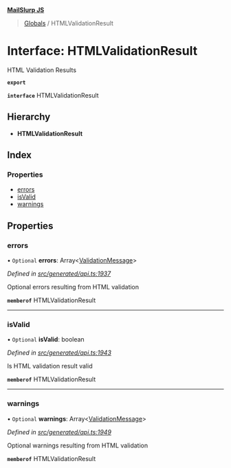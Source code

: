 **[MailSlurp JS](../README.md)**

> [Globals](../README.md) / HTMLValidationResult

# Interface: HTMLValidationResult

HTML Validation Results

**`export`** 

**`interface`** HTMLValidationResult

## Hierarchy

* **HTMLValidationResult**

## Index

### Properties

* [errors](htmlvalidationresult.md#errors)
* [isValid](htmlvalidationresult.md#isvalid)
* [warnings](htmlvalidationresult.md#warnings)

## Properties

### errors

• `Optional` **errors**: Array\<[ValidationMessage](validationmessage.md)>

*Defined in [src/generated/api.ts:1937](https://github.com/mailslurp/mailslurp-client/blob/aab6cee/src/generated/api.ts#L1937)*

Optional errors resulting from HTML validation

**`memberof`** HTMLValidationResult

___

### isValid

• `Optional` **isValid**: boolean

*Defined in [src/generated/api.ts:1943](https://github.com/mailslurp/mailslurp-client/blob/aab6cee/src/generated/api.ts#L1943)*

Is HTML validation result valid

**`memberof`** HTMLValidationResult

___

### warnings

• `Optional` **warnings**: Array\<[ValidationMessage](validationmessage.md)>

*Defined in [src/generated/api.ts:1949](https://github.com/mailslurp/mailslurp-client/blob/aab6cee/src/generated/api.ts#L1949)*

Optional warnings resulting from HTML validation

**`memberof`** HTMLValidationResult
